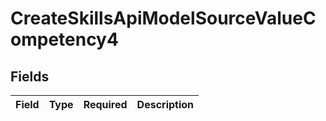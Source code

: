 # CreateSkillsApiModelSourceValueCompetency4


## Fields

| Field       | Type        | Required    | Description |
| ----------- | ----------- | ----------- | ----------- |